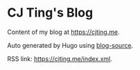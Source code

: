 # CJ Ting's Blog

Content of my blog at https://cjting.me.

Auto generated by Hugo using [blog-source](https://github.com/cj1128/blog-source).

RSS link: https://cjting.me/index.xml.
